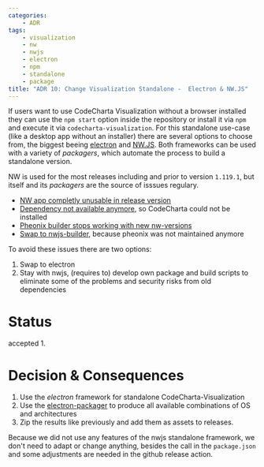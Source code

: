 ```yaml
---
categories:
    - ADR
tags:
    - visualization
    - nw
    - nwjs
    - electron
    - npm
    - standalone
    - package
title: "ADR 10: Change Visualization Standalone -  Electron & NW.JS"
---
```


If users want to use CodeCharta Visualization without a browser installed they can use the `npm start` option inside the repository or install it via `npm` and execute it via `codecharta-visualization`.
For this standalone use-case (like a desktop app without an installer) there are several options to choose from, the biggest beeing [electron](https://github.com/electron/electron) and [NW.JS](https://nwjs.io/). Both frameworks can be used with a variety of _packagers_, which automate the process to build a standalone version.

NW is used for the most releases including and prior to version `1.119.1`, but itself and its _packagers_ are the source of isssues regulary.

-   [NW app completly unusable in release version](https://github.com/nwjs/nw.js/issues/7963)
-   [Dependency not available anymore](https://github.com/MaibornWolff/codecharta/pull/3314), so CodeCharta could not be installed
-   [Pheonix builder stops working with new nw-versions](https://github.com/MaibornWolff/codecharta/issues/1266)
-   [Swap to nwjs-builder](https://github.com/MaibornWolff/codecharta/issues/2823), because pheonix was not maintained anymore

To avoid these issues there are two options:

1.  Swap to electron
2.  Stay with nwjs, (requires to) develop own package and build scripts to eliminate some of the problems and security risks from old dependencies

# Status

accepted 1.

# Decision & Consequences

1. Use the _electron_ framework for standalone CodeCharta-Visualization
2. Use the [electron-packager](https://github.com/electron/electron-packager) to produce all available combinations of OS and architectures
3. Zip the results like previously and add them as assets to releases.

Because we did not use any features of the nwjs standalone framework, we don't need to adapt or change anything, besides the call in the `package.json` and some adjustments are needed in the github release action.
